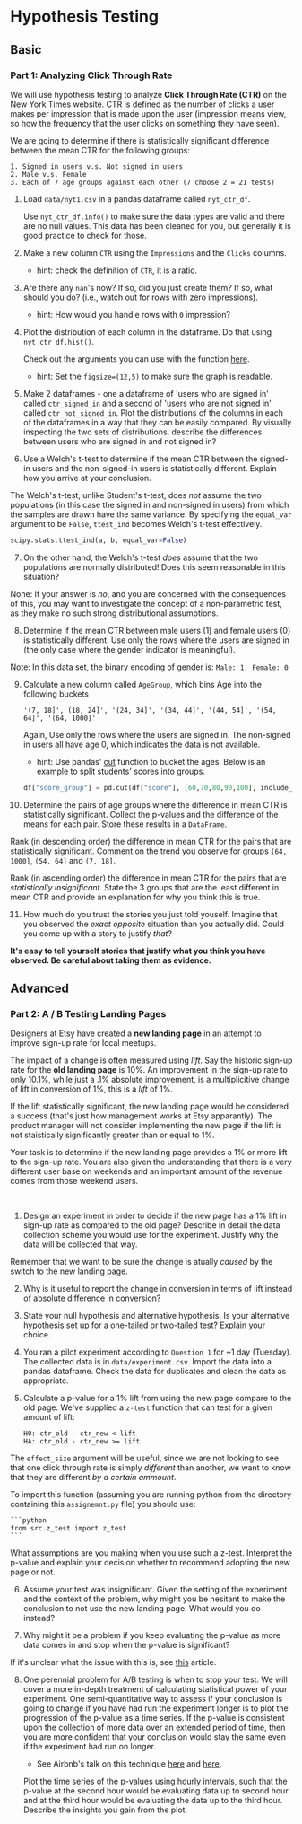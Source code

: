 # Hypothesis Testing

## Basic

### Part 1: Analyzing Click Through Rate

We will use hypothesis testing to analyze **Click Through Rate (CTR)** on the New York Times website. CTR is defined as the number of clicks a user makes per impression that is made upon the user (impression means view, so how the frequency that the user clicks on something they have seen).

We are going to determine if there is statistically significant
difference between the mean CTR for the following groups:

```
1. Signed in users v.s. Not signed in users
2. Male v.s. Female
3. Each of 7 age groups against each other (7 choose 2 = 21 tests)
```

1. Load `data/nyt1.csv` in a pandas dataframe called `nyt_ctr_df`.

   Use `nyt_ctr_df.info()` to make sure the data types are valid and there are no null values.  This data has been cleaned for you, but generally it is good practice to check for those.

2. Make a new column `CTR` using the `Impressions` and the `Clicks` columns.
    - hint: check the definition of `CTR`, it is a ratio.

3. Are there any `nan`'s now?  If so, did you just create them?  If so, what should you do? (i.e., watch out for rows with zero impressions).

   - hint: How would you handle rows with `0` impression?

4. Plot the distribution of each column in the dataframe. Do that using `nyt_ctr_df.hist()`.

   Check out the arguments you can use with the function
   [here](http://pandas.pydata.org/pandas-docs/stable/generated/pandas.DataFrame.hist.html).

   - hint: Set the `figsize=(12,5)` to make sure the graph is readable.

5. Make 2 dataframes - one a dataframe of 'users who are signed in' called `ctr_signed_in` and a second of 'users who are not signed in' called `ctr_not_signed_in`. Plot the distributions of the columns in each of the dataframes in a way that they can be easily compared. By visually inspecting the two sets of distributions, describe the differences between users who are signed in and not signed in?

6. Use a Welch's t-test to determine if the mean CTR between the signed-in users and the non-signed-in users is statistically different. Explain how you arrive at your conclusion.

The Welch's t-test, unlike Student's t-test, does *not* assume the two populations (in this case the signed in and non-signed in users) from which the samples are drawn have the same variance. By specifying the `equal_var` argument to be `False`, `ttest_ind` becomes Welch's t-test effectively.

   ```python
   scipy.stats.ttest_ind(a, b, equal_var=False)
   ```

7. On the other hand, the Welch's t-test *does* assume that the two populations are normally distributed!  Does this seem reasonable in this situation?

None: If your answer is *no*, and you are concerned with the consequences of this, you may want to investigate the concept of a non-parametric test, as they make no such strong distributional assumptions.

8. Determine if the mean CTR between male users (1) and female users (0) is statistically different. Use only the rows where the users are signed in (the only case where the gender indicator is meaningful).  

Note: In this data set, the binary encoding of gender is: `Male: 1, Female: 0`

9. Calculate a new column called `AgeGroup`, which bins Age into the following buckets

   `'(7, 18]', (18, 24]', '(24, 34]', '(34, 44]', '(44, 54]', '(54, 64]', '(64, 1000]'`

   Again, Use only the rows where the users are signed in. The non-signed in users all have age 0, which indicates the data is not available.

   - hint: Use pandas' [cut](http://pandas.pydata.org/pandas-docs/stable/generated/pandas.cut.html) function to bucket the ages. Below is an example to split students' scores into groups.

   ```python
   df["score_group"] = pd.cut(df["score"], [60,70,80,90,100], include_lowest = True)
   ```

10. Determine the pairs of age groups where the difference in mean CTR is statistically significant. Collect the p-values and the difference of the means for each pair.  Store these results in a `DataFrame`.

   Rank (in descending order) the difference in mean CTR for the pairs that are statistically significant. Comment on the trend you observe for groups `(64, 1000]`, `(54, 64]` and `(7, 18]`.

   Rank (in ascending order) the difference in mean CTR for the pairs that are _statistically insignificant_. State the 3 groups that are the least different in mean CTR and provide an explanation for why you think this is true.

11. How much do you trust the stories you just told youself.  Imagine that you observed the *exact opposite* situation than you actually did.  Could you come up with a story to justify *that*?

**It's easy to tell yourself stories that justify what you think you have observed.  Be careful about taking them as evidence.**

## Advanced

### Part 2: A / B Testing Landing Pages

Designers at Etsy have created a **new landing page** in an attempt to improve sign-up rate for local meetups.

The impact of a change is often measured using *lift*. Say the historic sign-up rate for the **old landing page** is 10%.  An improvement in the sign-up rate to only 10.1%, while just a .1% absolute improvement, is a multiplicitive change of lift in conversion of 1%, this is a *lift* of 1%.

If the lift statistically significant, the new landing page would be considered a success (that's just how management works at Etsy apparantly).  The product manager will not consider implementing the new page if the lift is not staistically significantly greater than or equal to 1%.

Your task is to determine if the new landing page provides a 1% or more lift to the sign-up rate. You are also given the understanding that there is a very different user base on weekends and an important amount of the revenue comes from those weekend users.

<br>

1. Design an experiment in order to decide if the new page has a 1% lift in sign-up rate as compared to the old page?  Describe in detail the data collection scheme you would use for the experiment. Justify why the data will be collected that way.

Remember that we want to be sure the change is atually *caused* by the switch to the new landing page.
   
2. Why is it useful to report the change in conversion in terms of lift instead of absolute difference in conversion?

3. State your null hypothesis and alternative hypothesis. Is your alternative hypothesis set up for a one-tailed or two-tailed test? Explain your choice.

4. You ran a pilot experiment according to ``Question 1`` for ~1 day (Tuesday). The collected data is in ``data/experiment.csv``. Import the data into a pandas dataframe. Check the data for duplicates and clean the data as appropriate. 

5. Calculate a p-value for a 1% lift from using the new page compare to the old page. We've supplied a `z-test` function that can test for a given amount of lift:

    ```
    H0: ctr_old - ctr_new < lift
    HA: ctr_old - ctr_new >= lift
    ```

The `effect_size` argument will be useful, since we are not looking to see that one click through rate is simply *different* than another, we want to know that they are different *by a certain ammount*.

To import this function (assuming you are running python from the directory containing this `assignemnt.py` file) you should use:

    ```python
    from src.z_test import z_test
    ```

What assumptions are you making when you use such a z-test. Interpret the p-value and explain your decision whether to recommend adopting the new page or not.

6. Assume your test was insignificant. Given the setting of the experiment and the context of the problem, why might you be hesitant to make the conclusion to not use the new landing page. What would you do instead? 
   
7. Why might it be a problem if you keep evaluating the p-value as more data comes in and stop when the p-value is significant?

If it's unclear what the issue with this is, see [this](http://www.evanmiller.org/how-not-to-run-an-ab-test.html) article.

8. One perennial problem for A/B testing is when to stop your test. We will cover a more in-depth treatment of calculating statistical power of your experiment. One semi-quantitative way to assess if your conclusion is going to change if you have had run the experiment longer is to plot the progression of the p-value as a time series. If the p-value is consistent upon the collection of more data over an extended period of time, then you are more confident that your conclusion would stay the same even if the experiment had run on longer.  

   - See Airbnb's talk on this technique [here](http://nerds.airbnb.com/experiments-airbnb/)
   and [here](http://nerds.airbnb.com/experiments-at-airbnb/).
   
   Plot the time series of the p-values using hourly intervals, such that the p-value at the second hour would be evaluating data up to second hour and at the third hour would be evaluating the data up to the third hour. Describe the insights you gain from the plot.
